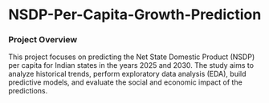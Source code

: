 # NSDP-Per-Capita-Growth-Prediction
### Project Overview
This project focuses on predicting the Net State Domestic Product (NSDP) per capita for Indian states in the years 2025 and 2030. The study aims to analyze historical trends, perform exploratory data analysis (EDA), build predictive models, and evaluate the social and economic impact of the predictions.
